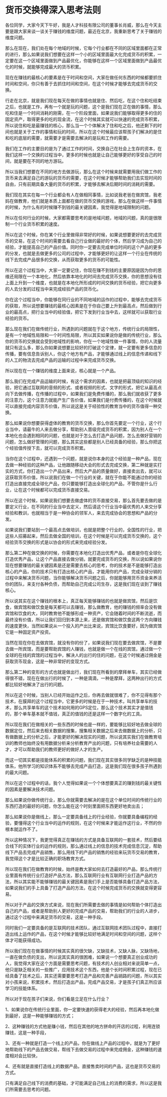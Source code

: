 # 货币交换得深入思考法则

各位同学，大家今天下午好，我是人才科技有限公司的董事长肖威，那么在今天主要是跟大家来谈一谈关于赚钱的维度问题，最近在北京，我重新思考了关于赚钱的维度问题。

那么在现在，我们处在每个地域的时候，它每个行业都在不同的区域里面都在正常的进行，那么如果说我们想要在这样一个小的区域里面最大化完成货币的积累，一定要在这一个区域里面做到产品最优化，你能够在这样一个区域里面做到产品最优化的时候，就能够完成最大的货币积累。

现在在赚钱的最核心的要素是在于时间和空间，大家在做任何东西的时候都要抓住时间和空间，你只有善于去抓住时间和空间，在这个时候才能够去完成货币的交换。

行走在北京，就是我们现在每天在做的事情也就是住、然后吃，在这个住和吃结束之后，也就是工作，再有一个就是玩的问题，这个是我们现在正在做的事情，那么吃和住是一个时间消耗的刚需，在一个阶段里面，如果说我们能够取得更多的住的固定资产，取得更多的吃的现金流，在这个时候其实就可以快速的完成货币积累，所以说住和吃是最赚钱的核心，那么当一个个体解决了住和吃之后，他还剩下的时间也就是关于工作的事情和玩的时间，所以在这个时候最应该帮孩子们解决的是住和吃的底层的需要，就需要才是需要去解决的是玩和工作的需要。

我们在工作的主要目的是为了通过工作的时间，交换自己在社会上生存的资本，在我们这样一个交换的过程当中，更多的时候也就是让自己能够更好的享受自己的时间，就是要在不同的地方游玩。

所以当我们想要在不同的地方去做游玩，那么在这个时候来就需要用我们做工作的货币来去满足自己的游玩的货币的需要，在这个时候才能够帮助我们去实现时间的自由，只有前期具备大量的货币的积累，才能够去解决后期时间的消耗的需要。

我们现在其实在每一个行业都会有人在做相同事情，比如说我老爸在做宾馆，我老妈在做教育，他们就是本质上面都在做的货币交换的游戏，那么在做这样一件事情的时候，为什么有的时候赚不到钱的最关键因素，我觉得是地域限制的问题。

所以在任何行业的时候，大家都需要思考的是地域问题，地域的问题，真的是很限制一个行业货币积累的速度。

所以在这个时候，你在某个行业里做得非常好的时候，如果说想要更好的去完成货币的交易，在这个时间的需要去看自己行业做的最好的个体，然后学习成为自己的经验，才能提高自己的产品价值。同时你一定要去完成单位时间的这个产品的更多的分发，也就是去做更多的公司的过程中，才能够更好的让这样一个行业在传统的线下去完成产品很多的交换，从而获取更多的货币的可能性。

所以在这个过程当中，大家一定要记住，你现在赚不到钱的主要原因是因为你的思维还局限在一个本地化，然后依靠本地化的时间去完成货币交换，你的思想没有往上面上升到一个维度，也就是在本地化所形成的时间交换的货币经验，把它向更多的人去分发的过程当中来完成经验产品的货币化。

你在这个过程当中，你能够在同行业的不同地域的运作的过程中，能够去完成货币的获取，所以说想要赚钱的最核心因素是在于你自己要上升到最高点，然后做到行业的最高点，把行业当中的经验值，把它下发到行业当中去，这样就可以获取行业经验的货币。

那么现在我们在做传统行业，所遇到的问题就在于这个地方，传统行业的局限性，是有一个地域性局限和一个时间性局限，所以其实如果说你是做的传统行业，那么你的货币的交换就会受到地域性的影响，你在一个地域性做一件事情，你的人流量就只有这么多，那么你如果说想要比较好的打破这个定律，就一定要有更多信息的传播，要有信息告诉别人，你这个地方有产品，才能够通过线上的信息传递和线下的人工的物流去完成产品的运输的过程中来完成货币交换。

所以现在在一个赚钱的维度上面来说，核心就是一个产品。

那么我们在完成产品运输的时候，有这个需求的因素，也就是把最顶级的知识的经验，把它通过互联网的音频的形式、或者视频的形式、文字的形式，把它从最高点向下去做传播，在传播的过程中，如果我们是免费传播的，那么我们就收获了更多的注意力，这个注意力就能产生广告价值，如果我们是付费传播的，在这个时候就可以直接完成内容货币价值，所以说这是关于经验性的教育当中的货币值得一种交换。

那么如果说你想要获得虚体的教育的货币交换，那么你首先要定一个行业，这个行业当中，请最牛的人来去做分享，帮助别人晋级完成货币的积累，因为别人在一个本地化也会遇到相同的问题，也就是对于怎么去打造产品问题，怎么去做好营销的问题，怎么做好管理的问题，那么其实这些都是别人已经具备的经验，那么你把这个经验值传授下去，就可以完成货币积累。

当你在这个过程中，还遇到一个问题，就是说你本身的这个经验是一种产品，现在去做一种经验的这种产品，让他跟随移动大会的形式去完成交换，第二种就是实打实的方式，你打造出一个产品出来，然后大产品的质量做好，直接卖出去，就可以这获取货币价值，所以说我们在做一个行业的关键，就在于你能不能通过你的经验打造出直接完成全球化产品，你只要能够打造出全球化的产品，不管你是什么行业，让在这个时候都可以完成货币直接交易。

所以在这个时候，如果说我们想要去做虚体的货币直接交易，那么首先要去做的是要定义行业，在不同的行业当中去定义，然后请这个行业当中最优秀的人来交分享经验和教训，也就相当于是一种协会的领军人，来去完成协会的思想和产品的分发。

如果说我们要站到一个最高点去做培训，也就是把整个行业的，全国性的行业，把这些人招募起来，然后去做全国的培训，在这个时候是可以完成货币交换的，这个经验货币交换的形式是以协会的形式来完成经验分发。

那么第二种在做交换的时候，你需要在本地化打造出优秀产品，或者是你在全球化打造优秀产品，让这个产品直接去做分销，就要完成货币的交换，所以说如果说你现在想要赚钱的最关键因素是还是需要去核心的思考，你的技术是不是能够打造出核心的产品，你的技术只有打造出核心的产品，才能用你的产品，完成全球分销的过程中来解决货币问题，当你能够解决货币问题之后，你就能够用货币资金来养活你的团队，来支付各种负债，而帮助自己完成公司生存，这是我们现在谈到了赚钱核心。

所以说其实在这个赚钱的根本上，真正每天能够赚钱的也就是做宾馆，然后是饮食，做宾馆和做饮食是每天都可以去赚钱，那么做教育，他的赚钱的频率会没有做宾馆和饮食的大，同时教育他不能够形成一种资产，它会随着时间的不断流逝，而最终没有价值，所以让我们回归到本源上来，还是做宾馆和做饮食这两个方向赚钱的速度更快，当然如果说从一个投入的产出比来说，宾馆比饮食要好，因为做宾馆它是一种固定资产投资。

当然在现在你在去做宾馆，就没有你的份了，如果说我们现在要去做宾馆，不是要去做一所宾馆，而是要帮助宾馆的人赚钱，也就是做一个在线的宾馆，通过做一个全球的在线的宾馆的过程当中，解决人的出行的住的问题，在这个时候通过佣金是获取货币现金，这是一种非常好的变现方式。

那么第二种的变形的方式也就是做出行，我们现在所看到的摩拜单车，其实已经做得很不错，现在在做出行的时候了，一种是滴滴，一种是摩拜，这两种出行的方式都比较好地解决了出行的问题。

所以在这个时候，当别人已经开始运作之后，你再去做就很难了，你不见得有那个技术，在膜拜的这个过程当中，它更多的时候是在于一种技术，叫共享单车的技术，那么共享单车的这个技术如何用的GPS定位，那么这个技术其实才是值钱的，那个单车基本就不值钱，真正的值钱的还是这样一个数字化的工具。

所以现在我们在做相关的一些东西的时候也是一样的，要能够比较好地去做全球的数据定位，然后来去相关数据的搜集，搜集相关数据之后来去做数据上的分析，只有做数据上的分析之后，才能更好的解决现实的问题，所以说其实我们在做教育培训的教师也始终没有用数据分析来分析教育产出的问题，只有培养社会需要的人才，才可以帮助我们的教师更好的做好人才的生产。

而这一切其实都是技能体系的积累的问题，我们现在其实很多同学缺乏的是种技能体系，他所学习的知识体系不能够去完成产品打造，这是我们现在很多孩子所遇到的最大问题。

所以在这个过程中的话，我个人觉得如果说一个个体想要真正的赚到钱的最关键性的因素是要解决技术问题。

那么如果说你做传统行业，那么你就需要去解决的是在这个单位时间的传统行业的东西打造的最好的问题，你怎么能在这个时刻里面把东西更好地卖出去；

那么如果说你是做线上，那么一定要具备线上的行业经验，你就要具备编程的经验，要懂得这个行业当中的运作的规则，在这个时候来才能运作这行业，不然的你根本就运作不了。

所以这种情况下，我更觉得真正在赚钱的方式是具备互联网的一套技术，然后要结合线下的实体行业的运作的规则，那么通过线上的信息的技术完成信息沉淀，帮助线下产品去完成产品销售，那么用线下的产品的销售的经验来玩货币交易的教育，我觉得这个才是比较正确的职场教育方式。

所以现在我们在做教育的时候，始终是教大家如何去打造最好的产品，那么传统行业里面有传统行业打造好产品方法，那么互联网行业有互联网行业打造产品的方法，所以其实能不能够赚钱的最关键因素是我们手上是否能够具备打造产品方法，如果说我们的手上具备了打造产品的方法，在这个时候完成货币的交换就变得更容易。

所以对于产品的交换方式来说，现在我们所需要去做的事情是如何帮助个体打造出自己的产品，或者是帮助别人更好的完成产品的交易，帮助我们的行业的人进步，通过这个过程中来满足货币的交易，这是一种手段。

同时我们一定要具备的是互联网的技术团队，通过互联网技术团队过程中，直接打造出线上运作的产品，在这个时候才能够比较好地满足时间和空间的问题，这样个体才可能获得成功。

所以我们现在在做事情的时候其实真的很欠缺，又缺技术，又缺人脉，又缺场地，一直在做负债的支出，所以说其实真的很困难，如果说一个想要真正创业成功的人，我觉得大家在这个方面是需要思考问题，有技术的人创业相对来说简单一点，他只是缺乏相关的一些推广，应用技术这个东西，他是个长时间积累过程，现在已经具备了技术之后，其实还需要要思考打造产品和完善产品销路的问题，所以其实对小孩来说，积累技术，然后打造出产品，完成产品交易，才是孩子们真正所应该学习的技能体系。

所以对于现在孩子们来说，你们看是立足在什么行业？

1、如果说你在传统行业里面，你一定要快速的获得老大的经验，然后再本地化做到最好，这是一种能够赚钱的方式；

2、这种赚钱的方式他是赚小钱，然后在其他的地方拼命的开店的过程，利用连锁赚钱，这是一种手段，

3、还有一种就是打造一个线上的产品，你在做线上产品的过程中，就是为了更好地帮助线下的产品去做交易，帮线下去做交易的过程中来完成佣金，这种赚钱的速度相对会比较快，

4、还有就是直接打造线上的数据产品，直接售卖时间的产品，这也是货币交易的方式。

只有满足自己线下的消费的基础，才可能满足自己线上的消费的需求，所以这是我们所需要去思考的问题。
